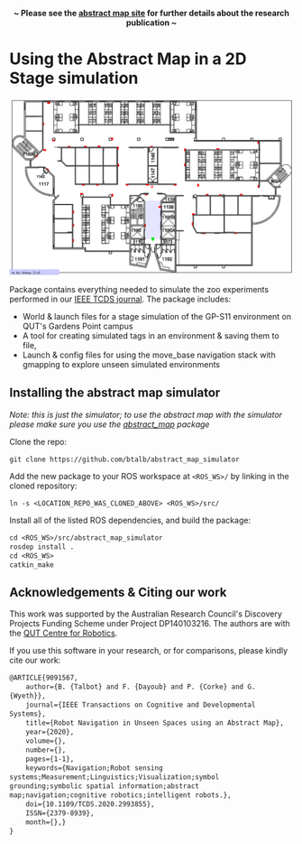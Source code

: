 <p align=center><strong>~ Please see the <a href="https://btalb.github.io/abstract_map/">abstract map site</a> for further details about the research publication ~</strong></p>

# Using the Abstract Map in a 2D Stage simulation

![2D Stage simulation with with simulated tags](./docs/abstract_map_simulation.png)

Package contains everything needed to simulate the zoo experiments performed in our [IEEE TCDS journal](https://doi.org/10.1109/TCDS.2020.2993855). The package includes: 
- World & launch files for a stage simulation of the GP-S11 environment on QUT's Gardens Point campus
- A tool for creating simulated tags in an environment & saving them to file,
- Launch & config files for using the move_base navigation stack with gmapping to explore unseen simulated environments

## Installing the abstract map simulator

*Note: this is just the simulator; to use the abstract map with the simulator please make sure you use the [abstract_map](https://github.com/btalb/abstract_map) package*

Clone the repo:
```
git clone https://github.com/btalb/abstract_map_simulator
```

Add the new package to your ROS workspace at `<ROS_WS>/` by linking in the cloned repository:
```
ln -s <LOCATION_REPO_WAS_CLONED_ABOVE> <ROS_WS>/src/
```

Install all of the listed ROS dependencies, and build the package:
```
cd <ROS_WS>/src/abstract_map_simulator
rosdep install .
cd <ROS_WS>
catkin_make
```

## Acknowledgements & Citing our work

This work was supported by the Australian Research Council's Discovery Projects Funding Scheme under Project DP140103216. The authors are with the [QUT Centre for Robotics](https://research.qut.edu.au/qcr/).

If you use this software in your research, or for comparisons, please kindly cite our work:

```
@ARTICLE{9091567,  
    author={B. {Talbot} and F. {Dayoub} and P. {Corke} and G. {Wyeth}},  
    journal={IEEE Transactions on Cognitive and Developmental Systems},   
    title={Robot Navigation in Unseen Spaces using an Abstract Map},   
    year={2020},  
    volume={},  
    number={},  
    pages={1-1},
    keywords={Navigation;Robot sensing systems;Measurement;Linguistics;Visualization;symbol grounding;symbolic spatial information;abstract map;navigation;cognitive robotics;intelligent robots.},
    doi={10.1109/TCDS.2020.2993855},
    ISSN={2379-8939},
    month={},}
}
```
